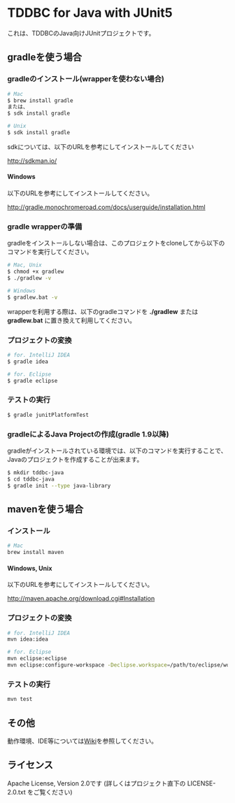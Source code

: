 # TDDBC for Java with JUnit5

これは、TDDBCのJava向けJUnitプロジェクトです。

## gradleを使う場合

### gradleのインストール(wrapperを使わない場合)

```bash
# Mac
$ brew install gradle
または、
$ sdk install gradle

# Unix
$ sdk install gradle
```
sdkについては、以下のURLを参考にしてインストールしてください

http://sdkman.io/

#### Windows
以下のURLを参考にしてインストールしてください。

http://gradle.monochromeroad.com/docs/userguide/installation.html

### gradle wrapperの準備

gradleをインストールしない場合は、このプロジェクトをcloneしてから以下のコマンドを実行してください。

```bash
# Mac, Unix
$ chmod +x gradlew
$ ./gradlew -v

# Windows
$ gradlew.bat -v
```

wrapperを利用する際は、以下のgradleコマンドを **./gradlew** または **gradlew.bat** に置き換えて利用してください。

### プロジェクトの変換

```bash
# for. IntelliJ IDEA
$ gradle idea

# for. Eclipse
$ gradle eclipse
```

### テストの実行

```bash
$ gradle junitPlatformTest
```

### gradleによるJava Projectの作成(gradle 1.9以降)

gradleがインストールされている環境では、以下のコマンドを実行することで、Javaのプロジェクトを作成することが出来ます。

```bash
$ mkdir tddbc-java
$ cd tddbc-java
$ gradle init --type java-library
```

## mavenを使う場合
### インストール
```bash
# Mac
brew install maven
```
#### Windows, Unix
以下のURLを参考にしてインストールしてください。

http://maven.apache.org/download.cgi#Installation

### プロジェクトの変換
```bash
# for. IntelliJ IDEA
mvn idea:idea

# for. Eclipse
mvn eclipse:eclipse
mvn eclipse:configure-workspace -Declipse.workspace=/path/to/eclipse/workspace
```

### テストの実行
```bash
mvn test
```

## その他

動作環境、IDE等については[Wiki](https://github.com/tddbc/java_junit/wiki)を参照してください。

## ライセンス
Apache License, Version 2.0です (詳しくはプロジェクト直下の LICENSE-2.0.txt をご覧ください)
